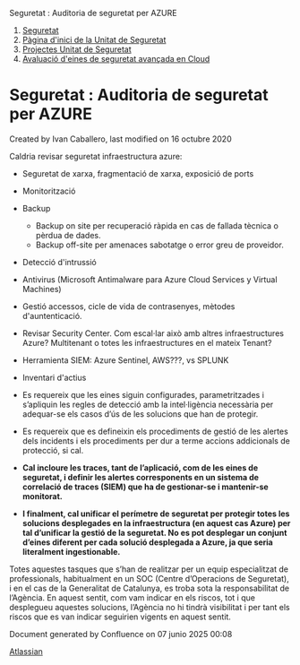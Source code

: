 Seguretat : Auditoria de seguretat per AZURE  

1.  [Seguretat](index.md)
2.  [Pàgina d'inici de la Unitat de Seguretat](15368362.md)
3.  [Projectes Unitat de Seguretat](Projectes-Unitat-de-Seguretat_41517821.md)
4.  [Avaluació d'eines de seguretat avançada en Cloud](36340206.md)

Seguretat : Auditoria de seguretat per AZURE
============================================

Created by Ivan Caballero, last modified on 16 octubre 2020

Caldria revisar seguretat infraestructura azure:

*   Seguretat de xarxa, fragmentació de xarxa, exposició de ports 
*   Monitorització
*   Backup
    *   Backup on site per recuperació ràpida en cas de fallada tècnica o pèrdua de dades.
    *   Backup off-site per amenaces sabotatge o error greu de proveidor.
*   Detecció d'intrussió
*   Antivirus (Microsoft Antimalware para Azure Cloud Services y Virtual Machines)
*   Gestió accessos, cicle de vida de contrasenyes, mètodes d'auntenticació.
*   Revisar Security Center. Com escal·lar això amb altres infraestructures Azure? Multitenant o totes les infraestructures en el mateix Tenant?
*   Herramienta SIEM: Azure Sentinel, AWS???, vs SPLUNK
*   Inventari d'actius

  

*   Es requereix que les eines siguin configurades, parametritzades i s’apliquin les regles de detecció amb la intel·ligència necessària per adequar-se els casos d’ús de les solucions que han de protegir.
*   Es requereix que es defineixin els procediments de gestió de les alertes dels incidents i els procediments per dur a terme accions addicionals de protecció, si cal.
*   **Cal incloure les traces, tant de l’aplicació, com de les eines de seguretat, i definir les alertes corresponents en un sistema de correlació de traces (SIEM) que ha de gestionar-se i mantenir-se monitorat.**
*   **I finalment, cal unificar el perímetre de seguretat per protegir totes les solucions desplegades en la infraestructura (en aquest cas Azure) per tal d’unificar la gestió de la seguretat. No es pot desplegar un conjunt d’eines diferent per cada solució desplegada a Azure, ja que seria literalment ingestionable.**

Totes aquestes tasques que s’han de realitzar per un equip especialitzat de professionals, habitualment en un SOC (Centre d’Operacions de Seguretat), i en el cas de la Generalitat de Catalunya, es troba sota la responsabilitat de l’Agència. En aquest sentit, com vam indicar en els riscos, tot i que desplegueu aquestes solucions, l’Agència no hi tindrà visibilitat i per tant els riscos que es van indicar seguirien vigents en aquest sentit.

Document generated by Confluence on 07 junio 2025 00:08

[Atlassian](http://www.atlassian.com/)